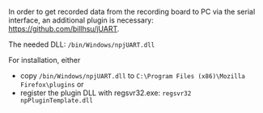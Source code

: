 In order to get recorded data from the recording board to PC via the serial interface, an additional plugin is necessary:
https://github.com/billhsu/jUART.

The needed DLL: `/bin/Windows/npjUART.dll`

For installation, either
- copy `/bin/Windows/npjUART.dll` to `C:\Program Files (x86)\Mozilla Firefox\plugins`
or
- register the plugin DLL with regsvr32.exe: `regsvr32 npPluginTemplate.dll`
